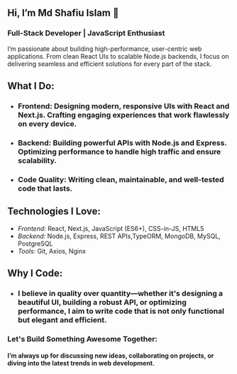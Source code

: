 ## Hi, I’m Md Shafiu Islam 👋
### Full-Stack Developer | JavaScript Enthusiast
I’m passionate about building high-performance, user-centric web applications. From clean React UIs to scalable Node.js backends, I focus on delivering seamless and efficient solutions for every part of the stack.

## What I Do:
- ### Frontend: Designing modern, responsive UIs with React and Next.js. Crafting engaging experiences that work flawlessly on every device.
- ### Backend: Building powerful APIs with Node.js and Express. Optimizing performance to handle high traffic and ensure scalability.
- ### Code Quality: Writing clean, maintainable, and well-tested code that lasts.

## Technologies I Love:
- *Frontend:* React, Next.js, JavaScript (ES6+), CSS-in-JS, HTML5
- *Backend:* Node.js, Express, REST APIs,TypeORM, MongoDB, MySQL, PostgreSQL
- *Tools:* Git, Axios, Nginx
## Why I Code:
- ### I believe in quality over quantity—whether it's designing a beautiful UI, building a robust API, or optimizing performance, I aim to write code that is not only functional but elegant and efficient.

### Let's Build Something Awesome Together:
#### I’m always up for discussing new ideas, collaborating on projects, or diving into the latest trends in web development.
